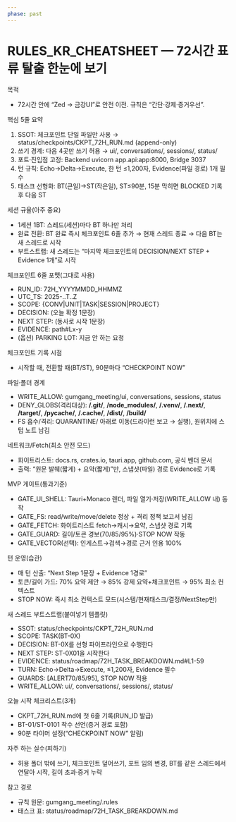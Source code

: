 ```yaml
---
phase: past
---
```


# RULES_KR_CHEATSHEET — 72시간 표류 탈출 한눈에 보기

목적
- 72시간 안에 “Zed → 금강UI”로 안전 이전. 규칙은 “간단·강제·증거우선”.

핵심 5줄 요약
1) SSOT: 체크포인트 단일 파일만 사용 → status/checkpoints/CKPT_72H_RUN.md (append-only)
2) 쓰기 경계: 다음 4곳만 쓰기 허용 → ui/, conversations/, sessions/, status/
3) 포트·진입점 고정: Backend uvicorn app.api:app:8000, Bridge 3037
4) 턴 규칙: Echo→Delta→Execute, 한 턴 ≤1,200자, Evidence(파일 경로) 1개 필수
5) 태스크 선형화: BT(큰일)→ST(작은일), ST≤90분, 15분 막히면 BLOCKED 기록 후 다음 ST

세션 규율(아주 중요)
- 1세션 1BT: 스레드(세션)마다 BT 하나만 처리
- 완료 전환: BT 완료 즉시 체크포인트 6줄 추가 → 현재 스레드 종료 → 다음 BT는 새 스레드로 시작
- 부트스트랩: 새 스레드는 “마지막 체크포인트의 DECISION/NEXT STEP + Evidence 1개”로 시작

체크포인트 6줄 포맷(그대로 사용)
- RUN_ID: 72H_YYYYMMDD_HHMMZ
- UTC_TS: 2025-..T..Z
- SCOPE: {CONV|UNIT|TASK|SESSION|PROJECT}
- DECISION: (오늘 확정 1문장)
- NEXT STEP: (동사로 시작 1문장)
- EVIDENCE: path#Lx-y
- (옵션) PARKING LOT: 지금 안 하는 요청

체크포인트 기록 시점
- 시작할 때, 전환할 때(BT/ST), 90분마다 “CHECKPOINT NOW”

파일·폴더 경계
- WRITE_ALLOW: gumgang_meeting/ui, conversations, sessions, status
- DENY_GLOBS(격리대상): **/.git/**, **/node_modules/**, **/.venv/**, **/.next/**, **/target/**, **/__pycache__/**, **/.cache/**, **/dist/**, **/build/**
- FS 흡수/격리: QUARANTINE/ 아래로 이동(드라이런 보고 → 실행), 원위치에 스텁 노트 남김

네트워크/Fetch(최소 안전 모드)
- 화이트리스트: docs.rs, crates.io, tauri.app, github.com, 공식 벤더 문서
- 출력: “원문 발췌(짧게) + 요약(짧게)”만, 스냅샷(파일) 경로 Evidence로 기록

MVP 게이트(통과기준)
- GATE_UI_SHELL: Tauri+Monaco 렌더, 파일 열기·저장(WRITE_ALLOW 내) 동작
- GATE_FS: read/write/move/delete 정상 + 격리 정책 보고서 남김
- GATE_FETCH: 화이트리스트 fetch→캐시→요약, 스냅샷 경로 기록
- GATE_GUARD: 길이/토큰 경보(70/85/95%)·STOP NOW 작동
- GATE_VECTOR(선택): 인게스트→검색→경로 근거 인용 100%

턴 운영(습관)
- 매 턴 산출: “Next Step 1문장 + Evidence 1경로”
- 토큰/길이 가드: 70% 요약 제안 → 85% 강제 요약+체크포인트 → 95% 최소 컨텍스트
- STOP NOW: 즉시 최소 컨텍스트 모드(시스템/현재태스크/결정/NextStep만)

새 스레드 부트스트랩(붙여넣기 템플릿)
- SSOT: status/checkpoints/CKPT_72H_RUN.md
- SCOPE: TASK(BT-0X)
- DECISION: BT-0X를 선형 파이프라인으로 수행한다
- NEXT STEP: ST-0X01을 시작한다
- EVIDENCE: status/roadmap/72H_TASK_BREAKDOWN.md#L1-59
- TURN: Echo→Delta→Execute, ≤1,200자, Evidence 필수
- GUARDS: [ALERT70/85/95], STOP NOW 적용
- WRITE_ALLOW: ui/, conversations/, sessions/, status/

오늘 시작 체크리스트(3개)
- CKPT_72H_RUN.md에 첫 6줄 기록(RUN_ID 발급)
- BT-01/ST-0101 착수 선언(증거 경로 포함)
- 90분 타이머 설정(“CHECKPOINT NOW” 알림)

자주 하는 실수(피하기)
- 허용 폴더 밖에 쓰기, 체크포인트 덮어쓰기, 포트 임의 변경, BT를 같은 스레드에서 연달아 시작, 길이 초과·증거 누락

참고 경로
- 규칙 원문: gumgang_meeting/.rules
- 태스크 표: status/roadmap/72H_TASK_BREAKDOWN.md